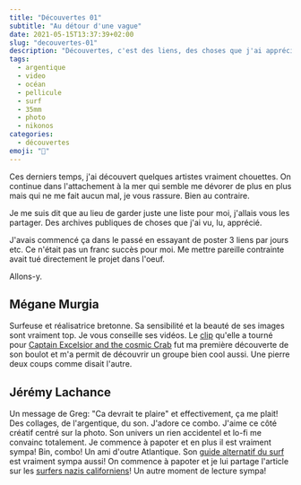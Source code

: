 ```yaml
---
title: "Découvertes 01"
subtitle: "Au détour d'une vague"
date: 2021-05-15T13:37:39+02:00
slug: "decouvertes-01"
description: "Découvertes, c'est des liens, des choses que j'ai apprécié dernièrement. Ici, de la Bretonne bretonnante et du Québécois détonnant." 
tags:
  - argentique
  - video
  - océan
  - pellicule
  - surf
  - 35mm
  - photo
  - nikonos
categories:
  - découvertes
emoji: "🔮"
---
```


Ces derniers temps, j'ai découvert quelques artistes vraiment chouettes. On continue dans l'attachement à la mer qui semble me dévorer de plus en plus mais qui ne me fait aucun mal, je vous rassure. Bien au contraire.  

Je me suis dit que au lieu de garder juste une liste pour moi, j'allais vous les partager. Des archives publiques de choses que j'ai vu, lu, apprécié. 

J'avais commencé ça dans le passé en essayant de poster 3 liens par jours etc. Ce n'était pas un franc succès pour moi. Me mettre pareille contrainte avait tué directement le projet dans l'oeuf.

Allons-y.

## Mégane Murgia

Surfeuse et réalisatrice bretonne. Sa sensibilité et la beauté de ses images sont vraiment top. Je vous conseille ses vidéos. Le [clip](https://www.youtube.com/watch?v=BVKEhgJslWg) qu'elle a tourné pour [Captain Excelsior and the cosmic Crab](https://captainexcelsiorthecosmiccrabs.bandcamp.com/album/wet-dream) fut ma première découverte de son boulot et m'a permit de découvrir un groupe bien cool aussi. Une pierre deux coups comme disait l'autre.

## Jérémy Lachance

Un message de Greg: "Ca devrait te plaire" et effectivement, ça me plait! Des collages, de l'argentique, du son. J'adore ce combo. J'aime ce côté créatif centré sur la photo. Son univers un rien accidentel et lo-fi me convainc totalement. Je commence à papoter et en plus il est vraiment sympa! Bin, combo! Un ami d'outre Atlantique. Son [guide alternatif du surf](https://jeremylachance.com/An-Alternative-Guide-to) est vraiment sympa aussi! On commence à papoter et je lui partage l'article sur les [surfers nazis californiens](https://www.nytimes.com/2019/09/28/opinion/sunday/surf-racism.html)! Un autre moment de lecture sympa!
